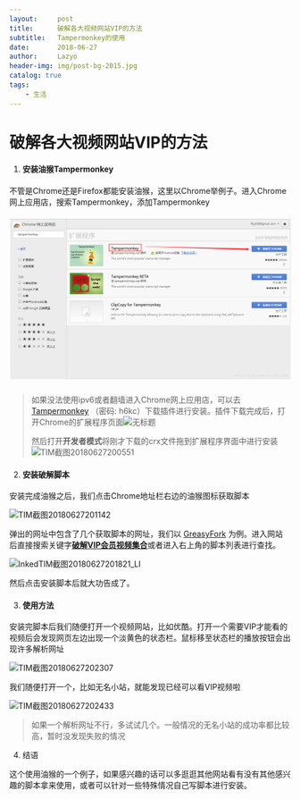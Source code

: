 ```yaml
---
layout:     post
title:      破解各大视频网站VIP的方法
subtitle:   Tampermonkey的使用
date:       2018-06-27
author:     Lazyo
header-img: img/post-bg-2015.jpg
catalog: true
tags:
    - 生活
---
```


# 破解各大视频网站VIP的方法

1. #### 安装油猴Tampermonkey

不管是Chrome还是Firefox都能安装油猴，这里以Chrome举例子。进入Chrome网上应用店，搜索Tampermonkey，添加Tampermonkey

##### ![Tampermonkey](https://github.com/lamwolog/lamwolog.github.io/blob/master/img/shoptam.png)

> 如果没法使用ipv6或者翻墙进入Chrome网上应用店，可以去 [Tampermonkey](https://pan.baidu.com/s/1DghLnwPzPj0XSbJ0BD8yqg) （密码: h6kc）下载插件进行安装。插件下载完成后，打开Chrome的扩展程序页面![无标题](C:\Users\Lazyo\Desktop\无标题.png)
>
> 然后打开**开发者模式**将刚才下载的crx文件拖到扩展程序界面中进行安装![TIM截图20180627200551](C:\Users\Lazyo\Desktop\TIM截图20180627200551.png)

2. #### 安装破解脚本

安装完成油猴之后，我们点击Chrome地址栏右边的油猴图标获取脚本

![TIM截图20180627201142](C:\Users\Lazyo\Desktop\TIM截图20180627201142.png)

弹出的网址中包含了几个获取脚本的网址，我们以 [GreasyFork](https://greasyfork.org/zh-CN) 为例。进入网站后直接搜索关键字[**破解VIP会员视频集合**](https://greasyfork.org/zh-CN/scripts/27530-%E7%A0%B4%E8%A7%A3vip%E4%BC%9A%E5%91%98%E8%A7%86%E9%A2%91%E9%9B%86%E5%90%88)或者进入右上角的脚本列表进行查找。

![InkedTIM截图20180627201821_LI](C:\Users\Lazyo\Desktop\InkedTIM截图20180627201821_LI.jpg)

然后点击安装脚本后就大功告成了。

3. #### 使用方法

安装完脚本后我们随便打开一个视频网站，比如优酷。打开一个需要VIP才能看的视频后会发现网页左边出现一个淡黄色的状态栏。鼠标移至状态栏的播放按钮会出现许多解析网址

![TIM截图20180627202307](C:\Users\Lazyo\Desktop\TIM截图20180627202307.png)

我们随便打开一个，比如无名小站，就能发现已经可以看VIP视频啦

![TIM截图20180627202433](C:\Users\Lazyo\Desktop\TIM截图20180627202433.png)

> 如果一个解析网址不行，多试试几个。一般情况的无名小站的成功率都比较高，暂时没发现失败的情况

4. 结语

这个使用油猴的一个例子，如果感兴趣的话可以多逛逛其他网站看有没有其他感兴趣的脚本拿来使用，或者可以针对一些特殊情况自己写脚本进行安装。
